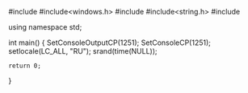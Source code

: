 #include<iostream>
#include<windows.h>
#include<string>
#include<string.h>
#include<fstream>
 
using namespace std;
 
int main()
{
	SetConsoleOutputCP(1251);
	SetConsoleCP(1251);
	setlocale(LC_ALL, "RU");
	srand(time(NULL));
 
	return 0;
}

